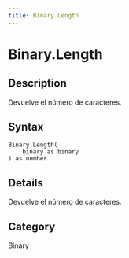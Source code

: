 ```yaml
---
title: Binary.Length
---
```


# Binary.Length


## Description

Devuelve el número de caracteres.


## Syntax

```powerquery
Binary.Length(
    binary as binary
) as number
```


## Details

Devuelve el número de caracteres.



## Category
Binary
